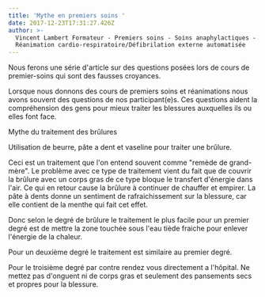 ```yaml
---
title: 'Mythe en premiers soins '
date: 2017-12-23T17:31:27.426Z
author: >-
  Vincent Lambert Formateur - Premiers soins - Soins anaphylactiques -
  Réanimation cardio-respiratoire/Défibrilation externe automatisée
---
```

Nous ferons une série d'article sur des questions posées lors de cours de premier-soins qui sont des fausses croyances. 

Lorsque nous donnons des cours de premiers soins et réanimations nous avons souvent des questions de nos participant(e)s. Ces questions aident la compréhension des gens pour mieux traiter les blessures auxquelles ils ou elles font face. 

Mythe du traitement des brûlures

Utilisation de beurre, pâte a dent et vaseline pour traiter une brûlure.

Ceci est un traitement que l'on entend souvent comme "remède de grand-mère". Le problème avec ce type de traitement vient du fait que de couvrir la brûlure avec un corps gras de ce type bloque le transfert d'énergie dans l'air. Ce qui en retour cause la brûlure à continuer de chauffer et empirer. La pâte à dents donne un sentiment de rafraichissement sur la blessure, car elle contient de la menthe qui fait cet effet. 

Donc selon le degré de brûlure le traitement le plus facile pour un premier degré est de mettre la zone touchée sous l'eau tiède fraiche pour enlever l'énergie de la chaleur.

Pour un deuxième degré le traitement est similaire au premier degré.

Pour le troisième degré par contre rendez vous directement a l'hôpital. Ne mettez pas d'onguent ni de corps gras et seulement des pansements secs et propres pour la blessure.
